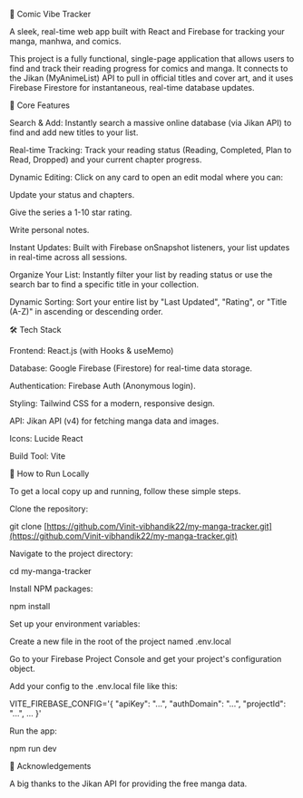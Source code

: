 📖 Comic Vibe Tracker

A sleek, real-time web app built with React and Firebase for tracking your manga, manhwa, and comics.

This project is a fully functional, single-page application that allows users to find and track their reading progress for comics and manga. It connects to the Jikan (MyAnimeList) API to pull in official titles and cover art, and it uses Firebase Firestore for instantaneous, real-time database updates.



🚀 Core Features

Search & Add: Instantly search a massive online database (via Jikan API) to find and add new titles to your list.

Real-time Tracking: Track your reading status (Reading, Completed, Plan to Read, Dropped) and your current chapter progress.

Dynamic Editing: Click on any card to open an edit modal where you can:

Update your status and chapters.

Give the series a 1-10 star rating.

Write personal notes.

Instant Updates: Built with Firebase onSnapshot listeners, your list updates in real-time across all sessions.

Organize Your List: Instantly filter your list by reading status or use the search bar to find a specific title in your collection.

Dynamic Sorting: Sort your entire list by "Last Updated", "Rating", or "Title (A-Z)" in ascending or descending order.

🛠️ Tech Stack

Frontend: React.js (with Hooks & useMemo)

Database: Google Firebase (Firestore) for real-time data storage.

Authentication: Firebase Auth (Anonymous login).

Styling: Tailwind CSS for a modern, responsive design.

API: Jikan API (v4) for fetching manga data and images.

Icons: Lucide React

Build Tool: Vite

🏁 How to Run Locally

To get a local copy up and running, follow these simple steps.

Clone the repository:

git clone [https://github.com/Vinit-vibhandik22/my-manga-tracker.git](https://github.com/Vinit-vibhandik22/my-manga-tracker.git)


Navigate to the project directory:

cd my-manga-tracker


Install NPM packages:

npm install


Set up your environment variables:

Create a new file in the root of the project named .env.local

Go to your Firebase Project Console and get your project's configuration object.

Add your config to the .env.local file like this:

VITE_FIREBASE_CONFIG='{ "apiKey": "...", "authDomain": "...", "projectId": "...", ... }'


Run the app:

npm run dev


🙏 Acknowledgements

A big thanks to the Jikan API for providing the free manga data.

